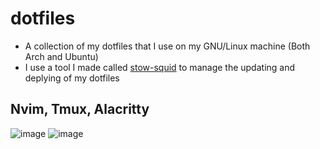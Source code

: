 # dotfiles
- A collection of my dotfiles that I use on my GNU/Linux machine (Both Arch and Ubuntu)
- I use a tool I made called [stow-squid](https://github.com/JakeRoggenbuck/stow-squid) to manage the updating and deplying of my dotfiles


## Nvim, Tmux, Alacritty
![image](https://user-images.githubusercontent.com/35516367/131428130-f3dae3f1-6bca-4b08-93e0-8d8ef3e42031.png)
![image](https://user-images.githubusercontent.com/35516367/131428275-e6309a21-f96e-4163-91d2-cbf884f3678e.png)

